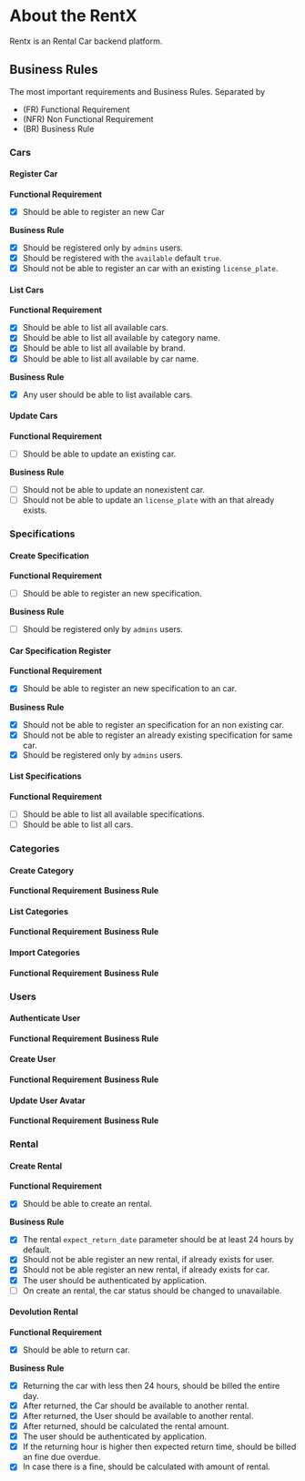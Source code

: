 # About the RentX
Rentx is an Rental Car backend platform. 

## Business Rules
The most important requirements and Business Rules. Separated by
- (FR) Functional Requirement
- (NFR) Non Functional Requirement
- (BR) Business Rule

### Cars

#### Register Car
**Functional Requirement**
- [X] Should be able to register an new Car

**Business Rule**
- [X] Should be registered only by ```admins``` users.
- [X] Should be registered with the ```available``` default ```true```.
- [X] Should not be able to register an car with an existing ```license_plate```.

#### List Cars

**Functional Requirement**
- [X] Should be able to list all available cars.
- [X] Should be able to list all available by category name.
- [X] Should be able to list all available by brand.
- [X] Should be able to list all available by car name.

**Business Rule**
- [X] Any user should be able to list available cars.

#### Update Cars

**Functional Requirement**
- [ ] Should be able to update an existing car.

**Business Rule**
- [ ] Should not be able to update an nonexistent car.
- [ ] Should not be able to update an ```license_plate``` with an that already exists.

### Specifications

#### Create Specification

**Functional Requirement**
- [ ] Should be able to register an new specification.

**Business Rule**
- [ ] Should be registered only by ```admins``` users.

#### Car Specification Register
**Functional Requirement**
- [X] Should be able to register an new specification to an car.

**Business Rule**
- [X] Should not be able to register an specification for an non existing car.
- [X] Should not be able to register an already existing specification for same car.
- [X] Should be registered only by ```admins``` users.

#### List Specifications

**Functional Requirement**
- [ ] Should be able to list all available specifications.
- [ ] Should be able to list all cars.

### Categories

#### Create Category
**Functional Requirement**
**Business Rule**

#### List Categories
**Functional Requirement**
**Business Rule**

#### Import Categories
**Functional Requirement**
**Business Rule**








### Users

#### Authenticate User
**Functional Requirement**
**Business Rule**

#### Create User
**Functional Requirement**
**Business Rule**

#### Update User Avatar
**Functional Requirement**
**Business Rule**

### Rental

#### Create Rental

**Functional Requirement**
- [X] Should be able to create an rental.

**Business Rule**
- [X] The rental ```expect_return_date``` parameter should be at least 24 hours by default.
- [X] Should not be able register an new rental, if already exists for user. 
- [X] Should not be able register an new rental, if already exists for car. 
- [X] The user should be authenticated by application.
- [ ] On create an rental, the car status should be changed to unavailable.

#### Devolution Rental

**Functional Requirement**
- [X] Should be able to return car.

**Business Rule**
- [X] Returning the car with less then 24 hours, should be billed the entire day.
- [X] After returned, the Car should be available to another rental.  
- [X] After returned, the User should be available to another rental.
- [X] After returned, should be calculated the rental amount.
- [X] The user should be authenticated by application.
- [X] If the returning hour is higher then expected return time, should be billed an fine due overdue.
- [X] In case there is a fine, should be calculated with amount of rental.